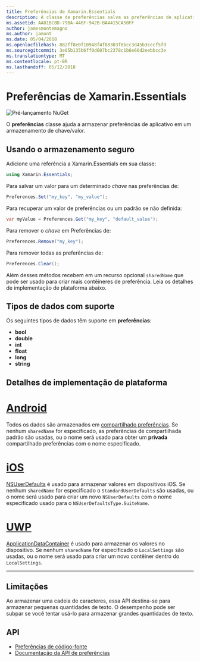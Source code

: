```yaml
---
title: Preferências de Xamarin.Essentials
description: A classe de preferências salva as preferências de aplicativo em um repositório de chave/valor.
ms.assetid: AA81BCBD-79BA-448F-942B-BA4415CA50FF
author: jamesmontemagno
ms.author: jamont
ms.date: 05/04/2018
ms.openlocfilehash: 882ff8e0f10948f4f88303f8bcc3d45b3cecf5fd
ms.sourcegitcommit: 3e05b135b6ff0d607bc2378c1b6e66d2eebbcc3e
ms.translationtype: MT
ms.contentlocale: pt-BR
ms.lasthandoff: 05/12/2018
---
```

# <a name="xamarinessentials-preferences"></a>Preferências de Xamarin.Essentials

![Pré-lançamento NuGet](~/media/shared/pre-release.png)

O **preferências** classe ajuda a armazenar preferências de aplicativo em um armazenamento de chave/valor.

## <a name="using-secure-storage"></a>Usando o armazenamento seguro

Adicione uma referência a Xamarin.Essentials em sua classe:

```csharp
using Xamarin.Essentials;
```

Para salvar um valor para um determinado _chave_ nas preferências de:

```csharp
Preferences.Set("my_key", "my_value");
```

Para recuperar um valor de preferências ou um padrão se não definida:

```csharp
var myValue = Preferences.Get("my_key", "default_value");
```

Para remover o _chave_ em Preferências de:

```csharp
Preferences.Remove("my_key");
```

Para remover todas as preferências de:

```csharp
Preferences.Clear();
```

Além desses métodos recebem em um recurso opcional `sharedName` que pode ser usado para criar mais contêineres de preferência. Leia os detalhes de implementação de plataforma abaixo.

## <a name="supported-data-types"></a>Tipos de dados com suporte

Os seguintes tipos de dados têm suporte em **preferências**:

- **bool**
- **double**
- **int**
- **float**
- **long**
- **string**

## <a name="platform-implementation-specifics"></a>Detalhes de implementação de plataforma

# <a name="androidtabandroid"></a>[Android](#tab/android)

Todos os dados são armazenados em [compartilhado preferências](https://developer.android.com/training/data-storage/shared-preferences.html). Se nenhum `sharedName` for especificado, as preferências de compartilhada padrão são usadas, ou o nome será usado para obter um **privada** compartilhado preferências com o nome especificado.

# <a name="iostabios"></a>[iOS](#tab/ios)

[NSUserDefaults](https://docs.microsoft.com/en-us/xamarin/ios/app-fundamentals/user-defaults) é usado para armazenar valores em dispositivos iOS. Se nenhum `sharedName` for especificado o `StandardUserDefaults` são usadas, ou o nome será usado para criar um novo `NSUserDefaults` com o nome especificado usado para o `NSUserDefaultsType.SuiteName`.

# <a name="uwptabuwp"></a>[UWP](#tab/uwp)

[ApplicationDataContainer](https://docs.microsoft.com/en-us/uwp/api/windows.storage.applicationdatacontainer) é usado para armazenar os valores no dispositivo. Se nenhum `sharedName` for especificado o `LocalSettings` são usadas, ou o nome será usado para criar um novo contêiner dentro do `LocalSettings`.

--------------

## <a name="limitations"></a>Limitações

Ao armazenar uma cadeia de caracteres, essa API destina-se para armazenar pequenas quantidades de texto.  O desempenho pode ser subpar se você tentar usá-lo para armazenar grandes quantidades de texto.

## <a name="api"></a>API

- [Preferências de código-fonte](https://github.com/xamarin/Essentials/tree/master/Xamarin.Essentials/Preferences)
- [Documentação da API de preferências](xref:Xamarin.Essentials.Preferences)
